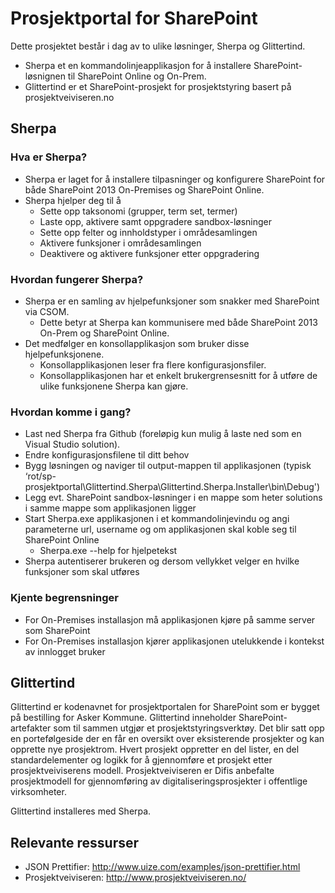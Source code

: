 Prosjektportal for SharePoint
=================

Dette prosjektet består i dag av to ulike løsninger, Sherpa og Glittertind.
* Sherpa et en kommandolinjeapplikasjon for å installere SharePoint-løsnignen til SharePoint Online og On-Prem. 
* Glittertind er et SharePoint-prosjekt for prosjektstyring basert på prosjektveiviseren.no

## Sherpa
### Hva er Sherpa?   
* Sherpa er laget for å installere tilpasninger og konfigurere SharePoint for både SharePoint 2013 On-Premises og SharePoint Online.
* Sherpa hjelper deg til å
  * Sette opp taksonomi (grupper, term set, termer) 
  * Laste opp, aktivere samt oppgradere sandbox-løsninger
  * Sette opp felter og innholdstyper i områdesamlingen
  * Aktivere funksjoner i områdesamlingen
  * Deaktivere og aktivere funksjoner etter oppgradering

### Hvordan fungerer Sherpa? 
* Sherpa er en samling av hjelpefunksjoner som snakker med SharePoint via CSOM. 
  * Dette betyr at Sherpa kan kommunisere med både SharePoint 2013 On-Prem og SharePoint Online. 
* Det medfølger en konsollapplikasjon som bruker disse hjelpefunksjonene. 
  * Konsollapplikasjonen leser fra flere konfigurasjonsfiler. 
  * Konsollapplikasjonen har et enkelt brukergrensesnitt for å utføre de ulike funksjonene Sherpa kan gjøre. 

### Hvordan komme i gang?
* Last ned Sherpa fra Github (foreløpig kun mulig å laste ned som en Visual Studio solution). 
* Endre konfigurasjonsfilene til ditt behov 
* Bygg løsningen og naviger til output-mappen til applikasjonen (typisk ‘rot/sp-prosjektportal\Glittertind.Sherpa\Glittertind.Sherpa.Installer\bin\Debug') 
* Legg evt. SharePoint sandbox-løsninger i en mappe som heter solutions i samme mappe som applikasjonen ligger
* Start Sherpa.exe applikasjonen i et kommandolinjevindu og angi parameterne url, username og om applikasjonen skal koble seg til SharePoint Online
  * Sherpa.exe --help for hjelpetekst
* Sherpa autentiserer brukeren og dersom vellykket velger en hvilke funksjoner som skal utføres

### Kjente begrensninger
* For On-Premises installasjon må applikasjonen kjøre på samme server som SharePoint
* For On-Premises installasjon kjører applikasjonen utelukkende i kontekst av innlogget bruker

## Glittertind
Glittertind er kodenavnet for prosjektportalen for SharePoint som er bygget på bestilling for Asker Kommune. Glittertind inneholder SharePoint-artefakter som til sammen utgjør et prosjektstyringsverktøy. Det blir satt opp en portefølgeside der en får en oversikt over eksisterende prosjekter og kan opprette nye prosjektrom. Hvert prosjekt oppretter en del lister, en del standardelementer og logikk for å gjennomføre et prosjekt etter prosjektveiviserens modell. Prosjektveiviseren er Difis anbefalte prosjektmodell for gjennomføring av digitaliseringsprosjekter i offentlige virksomheter.

Glittertind installeres med Sherpa.

## Relevante ressurser
* JSON Prettifier: http://www.uize.com/examples/json-prettifier.html
* Prosjektveiviseren: http://www.prosjektveiviseren.no/